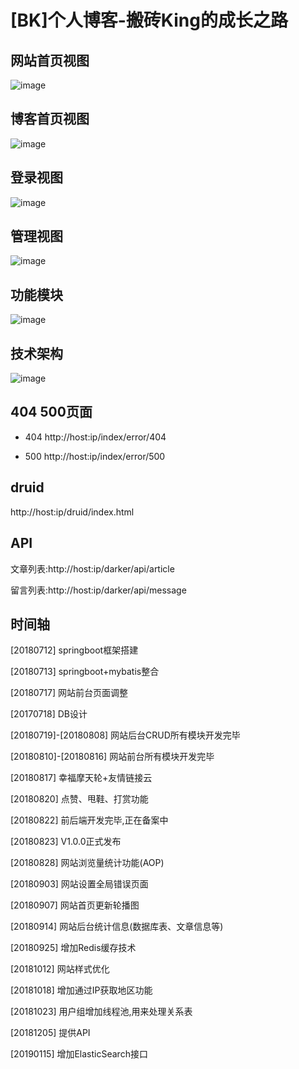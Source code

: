 [BK]个人博客-搬砖King的成长之路
====
网站首页视图
-------
![image](https://github.com/omgDarker/darker/blob/master/src/main/resources/static/images/github/index.png)

博客首页视图
-------
![image](https://github.com/omgDarker/darker/blob/master/src/main/resources/static/images/github/index_home.png)

登录视图
-------
![image](https://github.com/omgDarker/darker/blob/master/src/main/resources/static/images/github/admin_login.png)

管理视图
-------
![image](https://github.com/omgDarker/darker/blob/master/src/main/resources/static/images/github/admin_home.png)

功能模块
-------
![image](https://github.com/omgDarker/darker/blob/master/src/main/resources/static/images/github/BK_FM.png)

技术架构
-------
![image](https://github.com/omgDarker/darker/blob/master/src/main/resources/static/images/github/BK_TA.png)

404 500页面
-------

* 404 http://host:ip/index/error/404

* 500 http://host:ip/index/error/500

druid
-------

http://host:ip/druid/index.html

API
-------

文章列表:http://host:ip/darker/api/article

留言列表:http://host:ip/darker/api/message

时间轴
-------
[20180712] springboot框架搭建

[20180713] springboot+mybatis整合

[20180717] 网站前台页面调整

[20170718] DB设计

[20180719]-[20180808] 网站后台CRUD所有模块开发完毕

[20180810]-[20180816] 网站前台所有模块开发完毕

[20180817] 幸福摩天轮+友情链接云

[20180820] 点赞、甩鞋、打赏功能

[20180822] 前后端开发完毕,正在备案中

[20180823] V1.0.0正式发布

[20180828] 网站浏览量统计功能(AOP)

[20180903] 网站设置全局错误页面

[20180907] 网站首页更新轮播图

[20180914] 网站后台统计信息(数据库表、文章信息等)

[20180925] 增加Redis缓存技术

[20181012] 网站样式优化

[20181018] 增加通过IP获取地区功能

[20181023] 用户组增加线程池,用来处理关系表

[20181205] 提供API

[20190115] 增加ElasticSearch接口

